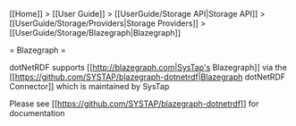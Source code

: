 [[Home]] > [[User Guide]] > [[UserGuide/Storage API|Storage API]] > [[UserGuide/Storage/Providers|Storage Providers]] > [[UserGuide/Storage/Blazegraph|Blazegraph]]

= Blazegraph =

dotNetRDF supports [[http://blazegraph.com|SysTap's Blazegraph]] via the [[https://github.com/SYSTAP/blazegraph-dotnetrdf|Blazegraph dotNetRDF Connector]] which is maintained by SysTap

Please see [[https://github.com/SYSTAP/blazegraph-dotnetrdf]] for documentation
